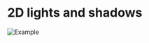 # 2D lights and shadows
 
![Example](https://github.com/xaddrian666/2D-lights-and-shadows/blob/master/shadows.gif)

